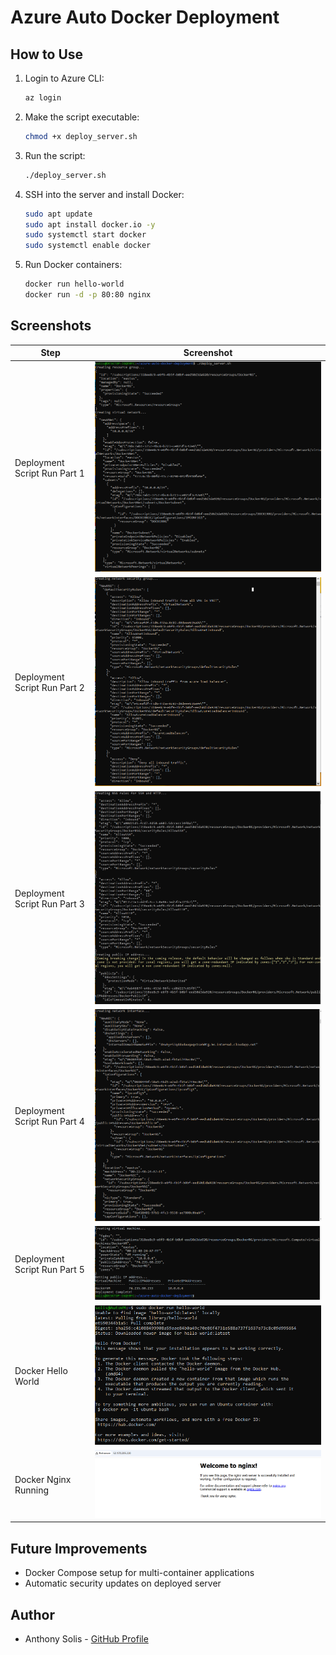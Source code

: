 # Azure Auto Docker Deployment

## How to Use
1. Login to Azure CLI:
   ```bash
   az login
   ```

2. Make the script executable:
   ```bash
   chmod +x deploy_server.sh
   ```

3. Run the script:
   ```bash
   ./deploy_server.sh
   ```

4. SSH into the server and install Docker:
   ```bash
   sudo apt update
   sudo apt install docker.io -y
   sudo systemctl start docker
   sudo systemctl enable docker
   ```

5. Run Docker containers:
   ```bash
   docker run hello-world
   docker run -d -p 80:80 nginx
   ```

## Screenshots

| Step                         | Screenshot |
|------------------------------|------------|
| Deployment Script Run Part 1 | ![Part 1](./screenshots/deployment_part1.png) |
| Deployment Script Run Part 2 | ![Part 2](./screenshots/deployment_part2.png) |
| Deployment Script Run Part 3 | ![Part 3](./screenshots/deployment_part3.png) |
| Deployment Script Run Part 4 | ![Part 4](./screenshots/deployment_part4.png) |
| Deployment Script Run Part 5 | ![Part 5](./screenshots/deployment_part5.png) |
| Docker Hello World           | ![Hello](./screenshots/docker_hello_world.png) |
| Docker Nginx Running         | ![Nginx](./screenshots/docker_nginx_running.png) |


## Future Improvements
- Docker Compose setup for multi-container applications
- Automatic security updates on deployed server

## Author
- Anthony Solis - [GitHub Profile](https://github.com/ASolis2)
